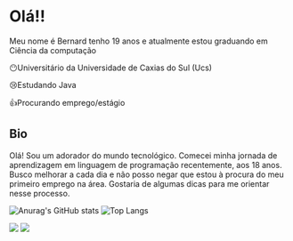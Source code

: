 <h1>Olá!!</h1>
Meu nome é Bernard tenho 19 anos e atualmente estou graduando em Ciência da computação
<body>
  <p>😶Universitário da Universidade de Caxias do Sul (Ucs)</p>
  <p>😢Estudando Java</p>
  <p>👍Procurando emprego/estágio</p>
  <h2>Bio</h2>
 Olá! Sou um adorador do mundo tecnológico. Comecei minha jornada de aprendizagem em linguagem de programação recentemente, aos 18 anos. Busco melhorar a cada dia e não posso negar que estou à procura do meu primeiro emprego na área. Gostaria de algumas dicas para me orientar nesse processo.
</body>



![Anurag's GitHub stats](https://github-readme-stats.vercel.app/api?username=Bwavrita&theme=dark&show_icons=true)
![Top Langs](https://github-readme-stats.vercel.app/api/top-langs/?username=Bwavrita&theme=dark&show)




<div> 
  <a href = "mailto:bernardwgomes@gmail.com"><img src="https://img.shields.io/badge/-Gmail-%23333?style=for-the-badge&logo=gmail&logoColor=white" target="_blank"></a>
  <a href="https://www.linkedin.com/in/rafaella-ballerini-45875016a"(https://www.linkedin.com/in/bernard-wavrita-b9a747257/)" target="_blank"><img src="https://img.shields.io/badge/-LinkedIn-%230077B5?style=for-the-badge&logo=linkedin&logoColor=white" target="_blank"></a> 
  
</div>



